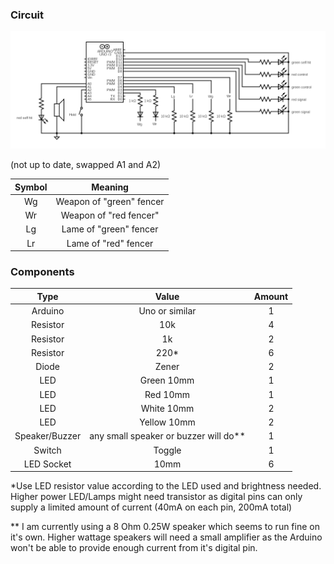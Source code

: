 ### Circuit

![Circuit](circuit.png)

(not up to date, swapped A1 and A2)

| Symbol | Meaning |
|:---:|:---:|
| Wg | Weapon of "green" fencer |
| Wr | Weapon of "red fencer" |
| Lg | Lame of "green" fencer |
| Lr | Lame of "red" fencer |

### Components

| Type | Value | Amount |
|:---:|:---:|:---:|
| Arduino | Uno or similar | 1 |
| Resistor | 10k | 4 |
| Resistor | 1k | 2 |
| Resistor | 220* | 6 |
| Diode | Zener | 2 |
| LED | Green 10mm | 1 |
| LED | Red 10mm | 1 |
| LED | White 10mm | 2 |
| LED | Yellow 10mm | 2 |
| Speaker/Buzzer | any small speaker or buzzer will do** | 1 |
| Switch | Toggle | 1 |
| LED Socket | 10mm | 6 |

*Use LED resistor value according to the LED used and brightness needed. Higher power LED/Lamps might need transistor as digital pins can only supply a limited amount of current (40mA on each pin, 200mA total)

** I am currently using a 8 Ohm 0.25W speaker which seems to run fine on it's own. Higher wattage speakers will need a small amplifier as the Arduino won't be able to provide enough current from it's digital pin.
